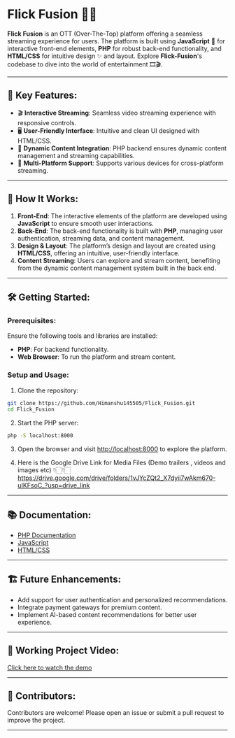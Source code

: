 # Flick Fusion 🎥🍿

**Flick Fusion** is an OTT (Over-The-Top) platform offering a seamless streaming experience for users. The platform is built using **JavaScript** 👾 for interactive front-end elements, **PHP** for robust back-end functionality, and **HTML/CSS** for intuitive design ✨ and layout. Explore **Flick-Fusion**'s codebase to dive into the world of entertainment 🎞️🎬.

---

## 🚀 Key Features:
- 🎬 **Interactive Streaming**: Seamless video streaming experience with responsive controls.
- 🖥️ **User-Friendly Interface**: Intuitive and clean UI designed with HTML/CSS.
- 🔄 **Dynamic Content Integration**: PHP backend ensures dynamic content management and streaming capabilities.
- 🎥 **Multi-Platform Support**: Supports various devices for cross-platform streaming.

---

## 🌟 How It Works:

1. **Front-End**: The interactive elements of the platform are developed using **JavaScript** to ensure smooth user interactions.
2. **Back-End**: The back-end functionality is built with **PHP**, managing user authentication, streaming data, and content management.
3. **Design & Layout**: The platform’s design and layout are created using **HTML/CSS**, offering an intuitive, user-friendly interface.
4. **Content Streaming**: Users can explore and stream content, benefiting from the dynamic content management system built in the back end.

---

## 🛠️ Getting Started:

### Prerequisites:
Ensure the following tools and libraries are installed:
- **PHP**: For backend functionality.
- **Web Browser**: To run the platform and stream content.

### Setup and Usage:

1. Clone the repository:
   
```bash
git clone https://github.com/Himanshu145505/Flick_Fusion.git
cd Flick_Fusion
```

2. Start the PHP server:

```bash
php -S localhost:8000
```

3. Open the browser and visit [http://localhost:8000](http://localhost:8000) to explore the platform.

4. Here is the Google Drive Link for Media Files (Demo trailers , videos and images etc) 👇🏻👇🏻
https://drive.google.com/drive/folders/1vJYcZQt2_X7dyii7wAkm670-uIKFsoC_?usp=drive_link

---

## 📚 Documentation:
- [PHP Documentation](https://www.php.net/docs.php)
- [JavaScript](https://developer.mozilla.org/en-US/docs/Web/JavaScript)
- [HTML/CSS](https://developer.mozilla.org/en-US/docs/Web/HTML)

---

## 🏗️ Future Enhancements:
- Add support for user authentication and personalized recommendations.
- Integrate payment gateways for premium content.
- Implement AI-based content recommendations for better user experience.

---

## 🎥 Working Project Video:
[Click here to watch the demo](https://drive.google.com/drive/folders/1XckLTkihKKrjd3jyRO3XYMU91rYpean0?usp=drive_link)

---

## 🤝 Contributors:
Contributors are welcome! Please open an issue or submit a pull request to improve the project.

---
